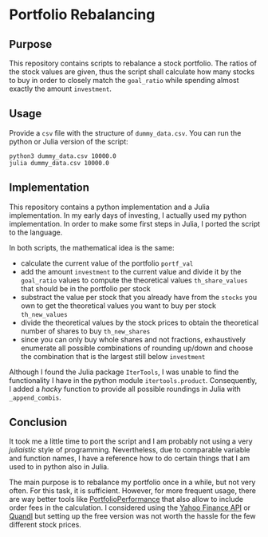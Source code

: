 # Portfolio Rebalancing

## Purpose
This repository contains scripts to rebalance a stock portfolio. The ratios of the stock values are given, thus the script shall calculate how many stocks to buy in order to closely match the `goal_ratio` while spending almost exactly the amount `investment`.

## Usage
Provide a `csv` file with the structure of `dummy_data.csv`. You can run the python or Julia version of the script:
```
python3 dummy_data.csv 10000.0
julia dummy_data.csv 10000.0
```

## Implementation
This repository contains a python implementation and a Julia implementation. In my early days of investing, I actually used my python implementation. In order to make some first steps in Julia, I ported the script to the language.

In both scripts, the mathematical idea is the same:
- calculate the current value of the portfolio `portf_val`
- add the amount `investment` to the current value and divide it by the `goal_ratio` values to compute the theoretical values `th_share_values` that should be in the portfolio per stock
- substract the value per stock that you already have from the `stocks` you own to get the theoretical values you want to buy per stock `th_new_values`
- divide the theoretical values by the stock prices to obtain the theoretical number of shares to buy `th_new_shares`
- since you can only buy whole shares and not fractions, exhaustively enumerate all possible combinations of rounding up/down and choose the combination that is the largest still below `investment`

Although I found the Julia package `IterTools`, I was unable to find the functionality I have in the python module `itertools.product`. Consequently, I added a _hacky_ function to provide all possible roundings in Julia with `_append_combis`.

## Conclusion
It took me a little time to port the script and I am probably not using a very _juliaistic_ style of programming. Nevertheless, due to comparable variable and function names, I have a reference how to do certain things that I am used to in python also in Julia.

The main purpose is to rebalance my portfolio once in a while, but not very often. For this task, it is sufficient. However, for more frequent usage, there are way better tools like [PortfolioPerformance](https://github.com/buchen/portfolio) that also allow to include order fees in the calculation. I considered using the [Yahoo Finance API](https://blog.rapidapi.com/how-to-use-the-yahoo-finance-api/) or [Quandl](https://www.quandl.com/) but setting up the free version was not worth the hassle for the few different stock prices.
